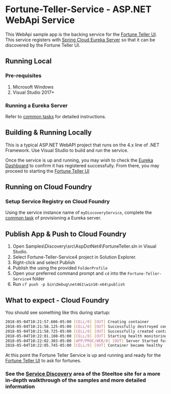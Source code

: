 # Fortune-Teller-Service - ASP.NET WebApi Service

This WebApi sample app is the backing service for the [Fortune Teller UI](./Fortune-Teller-UI4). This service registers with [Spring Cloud Eureka Server](https://projects.spring.io/spring-cloud) so that it can be discovered by the Fortune Teller UI.

## Running Local

### Pre-requisites

1. Microsoft Windows
1. Visual Studio 2017+

### Running a Eureka Server

Refer to [common tasks](/CommonTasks.md#Spring-Cloud-Eureka-Server) for detailed instructions.

## Building & Running Locally

This is a typical ASP.NET WebAPI project that runs on the 4.x line of .NET Framework. Use Visual Studio to build and run the service.

Once the service is up and running, you may wish to check the [Eureka Dashboard](http://localhost:8761) to confirm it has registered successfully. From there, you may proceed to starting the [Fortune Teller UI](../Fortune-Teller-UI4/README.md)

## Running on Cloud Foundry

### Setup Service Registry on Cloud Foundry

Using the service instance name of `myDiscoveryService`, complete the [common task](/CommonTasks.md#Spring-Cloud-Eureka-Server) of provisioning a Eureka server.

## Publish App & Push to Cloud Foundry

1. Open Samples\Discovery\src\AspDotNet4\FortuneTeller.sln in Visual Studio.
1. Select Fortune-Teller-Service4 project in Solution Explorer.
1. Right-click and select Publish
1. Publish the using the provided `FolderProfile`
1. Open your preferred command prompt and `cd` into the `Fortune-Teller-Service4` folder
1. Run `cf push -p bin\Debug\net461\win10-x64\publish`

## What to expect - Cloud Foundry

You should see something like this during startup:

```bash
2018-05-04T10:21:57.606-05:00 [CELL/0] [OUT] Creating container
2018-05-04T10:21:58.125-05:00 [CELL/0] [OUT] Successfully destroyed container
2018-05-04T10:21:58.725-05:00 [CELL/0] [OUT] Successfully created container
2018-05-04T10:22:01.108-05:00 [CELL/0] [OUT] Starting health monitoring of container
2018-05-04T10:22:02.303-05:00 [APP/PROC/WEB/0] [OUT] Server Started for dff521d0-8232-4b10-b884-65c549f8036f
2018-05-04T10:22:05.745-05:00 [CELL/0] [OUT] Container became healthy
```

At this point the Fortune Teller Service is up and running and ready for the [Fortune Teller UI](../Fortune-Teller-UI4/README.md) to ask for fortunes.

### See the [Service Discovery](https://steeltoe.io/service-discovery) area of the Steeltoe site for a more in-depth walkthrough of the samples and more detailed information
